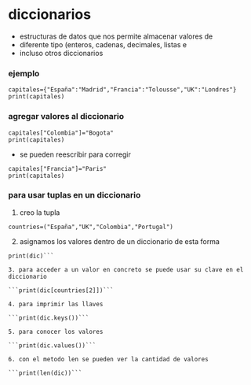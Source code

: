 # diccionarios

- estructuras de datos que nos permite almacenar valores de
- diferente tipo (enteros, cadenas, decimales, listas e
- incluso otros diccionarios

### ejemplo

```
capitales={"España":"Madrid","Francia":"Tolousse","UK":"Londres"}
print(capitales)
```

### agregar valores al diccionario

```
capitales["Colombia"]="Bogota"
print(capitales)
```

- se pueden reescribir para corregir

```
capitales["Francia"]="Paris"
print(capitales)
```

### para usar tuplas en un diccionario
1. creo la tupla

```countries=("España","UK","Colombia","Portugal")```

2. asignamos los valores dentro de un diccionario de esta forma

```dic={countries[0]:"Madrid",countries[1]:"Londres",countries[2]:"Bogota",countries[3]:"Lisboa"}
print(dic)```

3. para acceder a un valor en concreto se puede usar su clave en el diccionario

```print(dic[countries[2]])```

4. para imprimir las llaves

```print(dic.keys())```

5. para conocer los valores

```print(dic.values())```

6. con el metodo len se pueden ver la cantidad de valores

```print(len(dic))```
